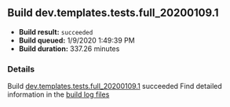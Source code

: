 ## Build dev.templates.tests.full_20200109.1
- **Build result:** `succeeded`
- **Build queued:** 1/9/2020 1:49:39 PM
- **Build duration:** 337.26 minutes
### Details
Build [dev.templates.tests.full_20200109.1](https://winappstudio.visualstudio.com/web/build.aspx?pcguid=a4ef43be-68ce-4195-a619-079b4d9834c2&builduri=vstfs%3a%2f%2f%2fBuild%2fBuild%2f32491) succeeded
Find detailed information in the [build log files]()
